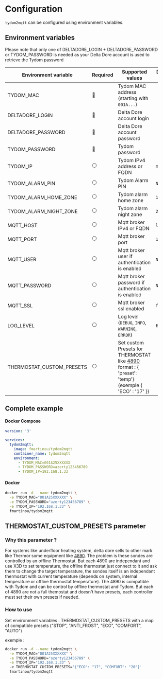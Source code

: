 # Configuration
`tydom2mqtt` can be configured using environment variables.

## Environment variables

Please note that only one of DELTADORE_LOGIN + DELTADORE_PASSWORD or TYDOM_PASSWORD is needed as your Delta Dore account is used to retrieve the Tydom password

| Environment variable      | Required       | Supported values                                                                                                                                                                                                     | Default value when missing |
| ------------------------- | -------------- | -------------------------------------------------------------------------------------------------------------------------------------------------------------------------------------------------------------------- | -------------------------- |
| TYDOM_MAC                 | :red_circle:   | Tydom MAC address (starting with `001A...`)                                                                                                                                                                          |                            |
| DELTADORE_LOGIN           | :red_circle:   | Delta Dore account login                                                                                                                                                                                             |                            |
| DELTADORE_PASSWORD        | :red_circle:   | Delta Dore account password                                                                                                                                                                                          |                            |
| TYDOM_PASSWORD            | :red_circle:   | Tydom password                                                                                                                                                                                                       |                            |
| TYDOM_IP                  | :white_circle: | Tydom IPv4 address or FQDN                                                                                                                                                                                           | `mediation.tydom.com`      |
| TYDOM_ALARM_PIN           | :white_circle: | Tydom Alarm PIN                                                                                                                                                                                                      | `None`                     |
| TYDOM_ALARM_HOME_ZONE     | :white_circle: | Tydom alarm home zone                                                                                                                                                                                                | `1`                        |
| TYDOM_ALARM_NIGHT_ZONE    | :white_circle: | Tydom alarm night zone                                                                                                                                                                                               | `2`                        |
| MQTT_HOST                 | :white_circle: | Mqtt broker IPv4 or FQDN                                                                                                                                                                                             | `localhost`                |
| MQTT_PORT                 | :white_circle: | Mqtt broker port                                                                                                                                                                                                     | `1883`                     |
| MQTT_USER                 | :white_circle: | Mqtt broker user if authentication is enabled                                                                                                                                                                        | `None`                     |
| MQTT_PASSWORD             | :white_circle: | Mqtt broker password if authentication is enabled                                                                                                                                                                    | `None`                     |
| MQTT_SSL                  | :white_circle: | Mqtt broker ssl enabled                                                                                                                                                                                              | `false`                    |
| LOG_LEVEL                 | :white_circle: | Log level (`DEBUG`, `INFO`, `WARNING`, `ERROR`)                                                                                                                                                                      | `ERROR`                    |
| THERMOSTAT_CUSTOM_PRESETS | :white_circle: | Set custom Presets for THERMOSTAT like [4890](https://www.deltadore.fr/domotique/gestion-chauffage/micromodule-recepteur/recepteur-rf4890-ref-6050615) <br/> format : { 'preset': 'temp'} (exemple { 'ECO' : '17' }) |                            |

## Complete example

<!-- tabs:start -->
#### **Docker Compose**
```yaml
version: '3'

services:
  tydom2mqtt:
    image: fmartinou/tydom2mqtt
    container_name: tydom2mqtt
    environment:
      - TYDOM_MAC=001A25XXXXXX
      - TYDOM_PASSWORD=azerty123456789
      - TYDOM_IP=192.168.1.33
```
#### **Docker**
```bash
docker run -d --name tydom2mqtt \
  -e TYDOM_MAC="001A25XXXXXX" \
  -e TYDOM_PASSWORD="azerty123456789" \
  -e TYDOM_IP="192.168.1.33" \  
  fmartinou/tydom2mqtt
```
<!-- tabs:end -->

## THERMOSTAT_CUSTOM_PRESETS parameter

### Why this parameter ?

For systems like underfloor heating system, delta dore sells to other mark like Thermor some equipment like  [4890](https://www.deltadore.fr/domotique/gestion-chauffage/micromodule-recepteur/recepteur-rf4890-ref-6050615). 
The problem is these sondes are controlled by an offline Thermostat. But each 4890 are independant and use X3D to set temperature, the offline thermostat just connect to it and ask them to change the target temperature, the sondes itself is an independant thermostat with current temperature (depends on system, internal temperature or offline thermostat temperature). The 4890 is compatible with Tydom and can be control by offline thermostat and Tydom.
But each of 4890 are not a full themostat and doesn't have presets, each controller must set their own presets if needed.

### How to use

Set environment variables : THERMOSTAT_CUSTOM_PRESETS with a map of compatible presets ("STOP", "ANTI_FROST", "ECO", "COMFORT", "AUTO")

exemple :

```bash
docker run -d --name tydom2mqtt \
  -e TYDOM_MAC="001A25XXXXXX" \
  -e TYDOM_PASSWORD="azerty123456789" \
  -e TYDOM_IP="192.168.1.33" \ 
  -e THERMOSTAT_CUSTOM_PRESETS='{"ECO": "17", "COMFORT": "20"}'
  fmartinou/tydom2mqtt
```